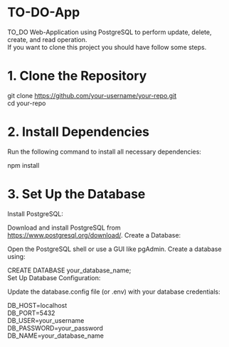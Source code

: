 # TO-DO-App
TO_DO Web-Application using PostgreSQL to perform update, delete, create, and read operation.  
If you want to clone this project you should have follow some steps.
# 1. Clone the Repository

git clone https://github.com/your-username/your-repo.git  
cd your-repo  

# 2. Install Dependencies
Run the following command to install all necessary dependencies:

npm install   

# 3. Set Up the Database
Install PostgreSQL:

Download and install PostgreSQL from https://www.postgresql.org/download/.
Create a Database:

Open the PostgreSQL shell or use a GUI like pgAdmin.
Create a database using:

CREATE DATABASE your_database_name;  
Set Up Database Configuration:

Update the database.config file (or .env) with your database credentials:

DB_HOST=localhost  
DB_PORT=5432  
DB_USER=your_username  
DB_PASSWORD=your_password  
DB_NAME=your_database_name  
